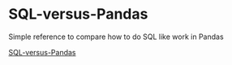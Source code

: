# SQL-versus-Pandas
Simple reference to compare how to do SQL like work in Pandas 

[SQL-versus-Pandas](https://github.com/jupihes/SQL-versus-Pandas/blob/master/Pandas%20SQL-like%20functionality.ipynb)
